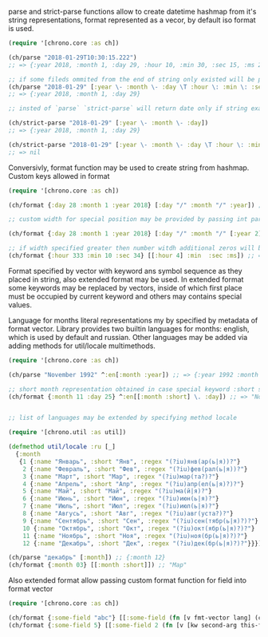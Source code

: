 parse and strict-parse functions allow to create datetime hashmap from it's string representations, format represented as a vecor, by default iso format is used.

```clj
(require '[chrono.core :as ch])

(ch/parse "2018-01-29T10:30:15.222")
;; => {:year 2018, :month 1, :day 29, :hour 10, :min 30, :sec 15, :ms 222}

;; if some fileds ommited from the end of string only existed will be parsed
(ch/parse "2018-01-29" [:year \- :month \- :day \T :hour \: :min \: :sec \. :ms])
;; => {:year 2018, :month 1, :day 29}

;; insted of `parse` `strict-parse` will return date only if string exactly match

(ch/strict-parse "2018-01-29" [:year \- :month \- :day])
;; => {:year 2018, :month 1, :day 29}

(ch/strict-parse "2018-01-29" [:year \- :month \- :day \T :hour \: :min \: :sec \. :ms])
;; => nil
```
Conversivly, format function may be used to create string from hashmap. Custom keys allowed in format

```clj
(require '[chrono.core :as ch])

(ch/format {:day 28 :month 1 :year 2018} [:day "/" :month "/" :year]) ;; => "29/01/2018"

;; custom width for special position may be provided by passing int parameter to format vector

(ch/format {:day 28 :month 1 :year 2018} [:day "/" :month "/" [:year 2]]) ;; => "29/01/18"

;; if width specified greater then number witdh additional zeros will be added
(ch/format {:hour 333 :min 10 :sec 34} [[:hour 4] :min  :sec :ms]) ;; => "03331034000"
```

Format specified by vector with keyword ans symbol sequence as they placed in string, also extended format may be used. In extended format some keywords may be replaced by vectors, inside of which first place must be occupied by current keyword and others may contains special values.

Language for months literal representations my by specified by metadata of format vector. Library provides two builtin languages for months: english, which is used by default and russian. Other languages may be added via adding methods for util/locale multimethods.

```clj
(require '[chrono.core :as ch])

(ch/parse "November 1992" ^:en[:month :year]) ;; => {:year 1992 :month 11}

;; short month representation obtained in case special keyword :short supplied
(ch/format {:month 11 :day 25} ^:en[[:month :short] \. :day]) ;; => "Nov. 25"


;; list of languages may be extended by specifying method locale

(require '[chrono.util :as util])

(defmethod util/locale :ru [_]
  {:month
   {1 {:name "Январь", :short "Янв", :regex "(?iu)янв(ар(ь|я))?"}
    2 {:name "Февраль", :short "Фев", :regex "(?iu)фев(рал(ь|я))?"}
    3 {:name "Март", :short "Мар", :regex "(?iu)мар(та?)?"}
    4 {:name "Апрель", :short "Апр", :regex "(?iu)апр(ел(ь|я)?)?"}
    5 {:name "Май", :short "Май", :regex "(?iu)ма(й|я)?"}
    6 {:name "Июнь", :short "Июн", :regex "(?iu)июн(ь|я)?"}
    7 {:name "Июль", :short "Июл", :regex "(?iu)июл(ь|я)?"}
    8 {:name "Авгусь", :short "Авг", :regex "(?iu)авг(уста?)?"}
    9 {:name "Сентябрь", :short "Сен", :regex "(?iu)сен(тябр(ь|я)?)?"}
    10 {:name "Октябрь", :short "Окт", :regex "(?iu)окт(ябр(ь|я)?)?"}
    11 {:name "Ноябрь", :short "Ноя", :regex "(?iu)ноя(бр(ь|я)?)?"}
    12 {:name "Декабрь", :short "Дек", :regex "(?iu)дек(бр(ь|я)?)?"}}})

(ch/parse "декабрь" [:month]) ;; {:month 12}
(ch/format {:month 03} [[:month :short]]) ;; "Мар"
```

Also extended format allow passing custom format function for field into format vector

```clj
(require '[chrono.core :as ch])

(ch/format {:some-field "abc"} [[:some-field (fn [v fmt-vector lang] (clojure.string/upper-case v))]]) ;; => "ABC"
(ch/format {:some-field 5} [[:some-field 2 (fn [v [kw second-arg this-function] _] (+ v second-arg))]]) ;; => "7"
```

